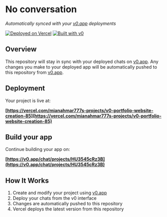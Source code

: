 # No conversation

*Automatically synced with your [v0.app](https://v0.app) deployments*

[![Deployed on Vercel](https://img.shields.io/badge/Deployed%20on-Vercel-black?style=for-the-badge&logo=vercel)](https://vercel.com/mianahmar777s-projects/v0-portfolio-website-creation-85)
[![Built with v0](https://img.shields.io/badge/Built%20with-v0.app-black?style=for-the-badge)](https://v0.app/chat/projects/HU3545cRz3B)

## Overview

This repository will stay in sync with your deployed chats on [v0.app](https://v0.app).
Any changes you make to your deployed app will be automatically pushed to this repository from [v0.app](https://v0.app).

## Deployment

Your project is live at:

**[https://vercel.com/mianahmar777s-projects/v0-portfolio-website-creation-85](https://vercel.com/mianahmar777s-projects/v0-portfolio-website-creation-85)**

## Build your app

Continue building your app on:

**[https://v0.app/chat/projects/HU3545cRz3B](https://v0.app/chat/projects/HU3545cRz3B)**

## How It Works

1. Create and modify your project using [v0.app](https://v0.app)
2. Deploy your chats from the v0 interface
3. Changes are automatically pushed to this repository
4. Vercel deploys the latest version from this repository
